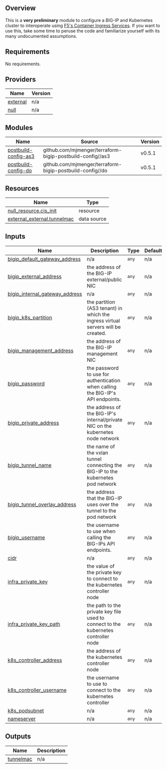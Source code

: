 ## Overview

This is a **very preliminary** module to configure a BIG-IP and Kubernetes cluster to interoperate using [F5's Container Ingress Services](https://clouddocs.f5.com/containers/latest/userguide/kubernetes/). If you want to use this, take some time to peruse the code and familiarize yourself with its many undocumented assumptions.

<!-- BEGIN_TF_DOCS -->
## Requirements

No requirements.

## Providers

| Name | Version |
|------|---------|
| <a name="provider_external"></a> [external](#provider\_external) | n/a |
| <a name="provider_null"></a> [null](#provider\_null) | n/a |

## Modules

| Name | Source | Version |
|------|--------|---------|
| <a name="module_postbuild-config-as3"></a> [postbuild-config-as3](#module\_postbuild-config-as3) | github.com/mjmenger/terraform-bigip-postbuild-config//as3 | v0.5.1 |
| <a name="module_postbuild-config-do"></a> [postbuild-config-do](#module\_postbuild-config-do) | github.com/mjmenger/terraform-bigip-postbuild-config//do | v0.5.1 |

## Resources

| Name | Type |
|------|------|
| [null_resource.cis_init](https://registry.terraform.io/providers/hashicorp/null/latest/docs/resources/resource) | resource |
| [external_external.tunnelmac](https://registry.terraform.io/providers/hashicorp/external/latest/docs/data-sources/external) | data source |

## Inputs

| Name | Description | Type | Default | Required |
|------|-------------|------|---------|:--------:|
| <a name="input_bigip_default_gateway_address"></a> [bigip\_default\_gateway\_address](#input\_bigip\_default\_gateway\_address) | n/a | `any` | n/a | yes |
| <a name="input_bigip_external_address"></a> [bigip\_external\_address](#input\_bigip\_external\_address) | the address of the BIG-IP external/public NIC | `any` | n/a | yes |
| <a name="input_bigip_internal_gateway_address"></a> [bigip\_internal\_gateway\_address](#input\_bigip\_internal\_gateway\_address) | n/a | `any` | n/a | yes |
| <a name="input_bigip_k8s_partition"></a> [bigip\_k8s\_partition](#input\_bigip\_k8s\_partition) | the partition (AS3 tenant) in which the ingress virtual servers will be created. | `any` | n/a | yes |
| <a name="input_bigip_management_address"></a> [bigip\_management\_address](#input\_bigip\_management\_address) | the address of the BIG-IP management NIC | `any` | n/a | yes |
| <a name="input_bigip_password"></a> [bigip\_password](#input\_bigip\_password) | the password to use for authentication when calling the BIG-IP's API endpoints. | `any` | n/a | yes |
| <a name="input_bigip_private_address"></a> [bigip\_private\_address](#input\_bigip\_private\_address) | the address of the BIG-IP's internal/private NIC on the kubernetes node network | `any` | n/a | yes |
| <a name="input_bigip_tunnel_name"></a> [bigip\_tunnel\_name](#input\_bigip\_tunnel\_name) | the name of the vxlan tunnel connecting the BIG-IP to the kubernetes pod network | `any` | n/a | yes |
| <a name="input_bigip_tunnel_overlay_address"></a> [bigip\_tunnel\_overlay\_address](#input\_bigip\_tunnel\_overlay\_address) | the address that the BIG-IP uses over the tunnel to the pod network | `any` | n/a | yes |
| <a name="input_bigip_username"></a> [bigip\_username](#input\_bigip\_username) | the username to use when calling the BIG-IPs API endpoints. | `any` | n/a | yes |
| <a name="input_cidr"></a> [cidr](#input\_cidr) | n/a | `any` | n/a | yes |
| <a name="input_infra_private_key"></a> [infra\_private\_key](#input\_infra\_private\_key) | the value of the private key to connect to the kubernetes controller node | `any` | n/a | yes |
| <a name="input_infra_private_key_path"></a> [infra\_private\_key\_path](#input\_infra\_private\_key\_path) | the path to the private key file used to connect to the kubernetes controller node | `any` | n/a | yes |
| <a name="input_k8s_controller_address"></a> [k8s\_controller\_address](#input\_k8s\_controller\_address) | the address of the kubernetes controller node | `any` | n/a | yes |
| <a name="input_k8s_controller_username"></a> [k8s\_controller\_username](#input\_k8s\_controller\_username) | the username to use to connect to the kubernetes controller | `any` | n/a | yes |
| <a name="input_k8s_podsubnet"></a> [k8s\_podsubnet](#input\_k8s\_podsubnet) | n/a | `any` | n/a | yes |
| <a name="input_nameserver"></a> [nameserver](#input\_nameserver) | n/a | `any` | n/a | yes |

## Outputs

| Name | Description |
|------|-------------|
| <a name="output_tunnelmac"></a> [tunnelmac](#output\_tunnelmac) | n/a |
<!-- END_TF_DOCS -->